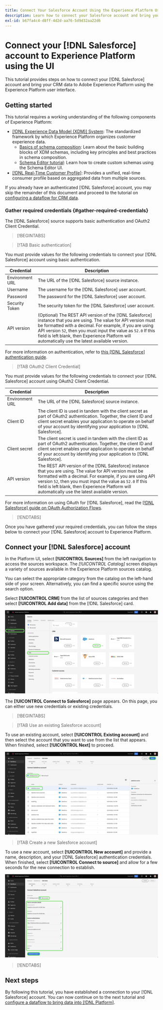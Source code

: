 ```yaml
---
title: Connect Your Salesforce Account Using the Experience Platform User Interface
description: Learn how to connect your Salesforce account and bring your CRM data to Experience Platform using the user interface.
exl-id: b67fa4c4-d8ff-4d2d-aa76-5d9d32aa22d6
---
```

# Connect your [!DNL Salesforce] account to Experience Platform using the UI

This tutorial provides steps on how to connect your [!DNL Salesforce] account and bring your CRM data to Adobe Experience Platform using the Experience Platform user interface.

## Getting started

This tutorial requires a working understanding of the following components of Experience Platform:

* [[!DNL Experience Data Model (XDM)] System](../../../../../xdm/home.md): The standardized framework by which Experience Platform organizes customer experience data.
    * [Basics of schema composition](../../../../../xdm/schema/composition.md): Learn about the basic building blocks of XDM schemas, including key principles and best practices in schema composition.
    * [Schema Editor tutorial](../../../../../xdm/tutorials/create-schema-ui.md): Learn how to create custom schemas using the Schema Editor UI.
* [[!DNL Real-Time Customer Profile]](../../../../../profile/home.md): Provides a unified, real-time consumer profile based on aggregated data from multiple sources.

If you already have an authenticated [!DNL Salesforce] account, you may skip the remainder of this document and proceed to the tutorial on [configuring a dataflow for CRM data](../../dataflow/crm.md).

### Gather required credentials {#gather-required-credentials}

The [!DNL Salesforce] source supports basic authentication and OAuth2 Client Credential.

>[!BEGINTABS]

>[!TAB Basic authentication]

You must provide values for the following credentials to connect your [!DNL Salesforce] account using basic authentication.

| Credential | Description |
| --- | --- |
| Environment URL | The URL of the [!DNL Salesforce] source instance. |
| Username | The username for the [!DNL Salesforce] user account. |
| Password | The password for the [!DNL Salesforce] user account. |
| Security Token | The security token for the [!DNL Salesforce] user account. |
| API version | (Optional) The REST API version of the [!DNL Salesforce] instance that you are using. The value for API version must be formatted with a decimal. For example, if you are using API version `52`, then you must input the value as `52.0` If this field is left blank, then Experience Platform will automatically use the latest available version. |

For more information on authentication, refer to [this [!DNL Salesforce] authentication guide](https://developer.salesforce.com/docs/atlas.en-us.api_rest.meta/api_rest/quickstart_oauth.htm).

>[!TAB OAuth2 Client Credential]

You must provide values for the following credentials to connect your [!DNL Salesforce] account using OAuth2 Client Credential.

| Credential | Description |
| --- | --- |
| Environment URL |  The URL of the [!DNL Salesforce] source instance. |
| Client ID | The client ID is used in tandem with the client secret as part of OAuth2 authentication. Together, the client ID and client secret enables your application to operate on behalf of your account by identifying your application to [!DNL Salesforce]. |
| Client secret | The client secret is used in tandem with the client ID as part of OAuth2 authentication. Together, the client ID and client secret enables your application to operate on behalf of your account by identifying your application to [!DNL Salesforce]. |
| API version | The REST API version of the [!DNL Salesforce] instance that you are using. The value for API version must be formatted with a decimal. For example, if you are using API version `52`, then you must input the value as `52.0` If this field is left blank, then Experience Platform will automatically use the latest available version. |

For more information on using OAuth for [!DNL Salesforce], read the [[!DNL Salesforce] guide on OAuth Authorization Flows](https://help.salesforce.com/s/articleView?id=sf.remoteaccess_oauth_flows.htm&type=5).

>[!ENDTABS]

Once you have gathered your required credentials, you can follow the steps below to connect your [!DNL Salesforce] account to Experience Platform.

## Connect your [!DNL Salesforce] account

In the Platform UI, select **[!UICONTROL Sources]** from the left navigation to access the sources workspace. The *[!UICONTROL Catalog]* screen displays a variety of sources available in the Experience Platform sources catalog.

You can select the appropriate category from the catalog on the left-hand side of your screen. Alternatively, you can find a specific source using the search option.

Select **[!UICONTROL CRM]** from the list of sources categories and then select **[!UICONTROL Add data]** from the [!DNL Salesforce] card.

![The sources catalog on the Experience Platform UI with the Salesforce source card selected.](../../../../images/tutorials/create/salesforce/catalog.png)

The **[!UICONTROL Connect to Salesforce]** page appears. On this page, you can either use new credentials or existing credentials.

>[!BEGINTABS]

>[!TAB Use an existing Salesforce account]

To use an existing account, select **[!UICONTROL Existing account]** and then select the account that you want to use from the list that appears. When finished, select **[!UICONTROL Next]** to proceed.

![A list of authenticated Salesforce accounts that already exist in your organization.](../../../../images/tutorials/create/salesforce/existing.png)

>[!TAB Create a new Salesforce account]

To use a new account, select **[!UICONTROL New account]** and provide a name, description, and your [!DNL Salesforce] authentication credentials. When finished, select **[!UICONTROL Connect to source]** and allow for a few seconds for the new connection to establish.

![The interface in which you can create a new Salesforce account by providing the appropriate authentication credentials.](../../../../images/tutorials/create/salesforce/new.png)

>[!ENDTABS]

## Next steps

By following this tutorial, you have established a connection to your [!DNL Salesforce] account. You can now continue on to the next tutorial and [configure a dataflow to bring data into [!DNL Platform]](../../dataflow/crm.md).
